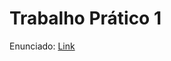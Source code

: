 # Trabalho Prático 1

Enunciado: [Link](https://github.com/DanielAndrade53/Processamento-Linguagens-Compildadores/blob/main/Trabalhos-Praticos/TP1/plc24tp1.pdf)
